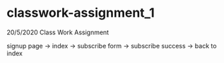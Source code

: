 # classwork-assignment_1
20/5/2020 Class Work Assignment

signup page -> index -> subscribe form -> subscribe success -> back to index
